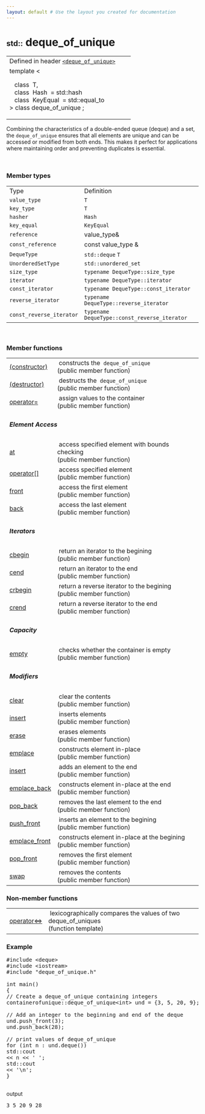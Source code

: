 ```yaml
---
layout: default # Use the layout you created for documentation
---
```


<div id="cpp-content-base">
    <div id="content">
        <div id="bodyContent">
            <h1 id="firstHeading" class="firstHeading">
                <span style="font-size:0.7em; line-height=130%">std::</span>
                deque_of_unique
            </h1>
            <table class="t-dcl-begin">
                    <tbody>
                        <tr class="t-dsc-header">
                            <td>
                                <div>
                                    Defined in header
                                    <code><a href="./deque_of_unique/push_back">&lt;deque_of_unique&gt;</a></code>
                                </div>
                            </td>
                            <td></td>
                            <td></td>
                        </tr>
                        <tr class="t-dcl">
                            <td>
                                <div>
                                    <span class="mw-geshi cpp source-cpp">
                                        <span class="kw1">template</span>
                                        <span class="sy1"><</span>
                                        <br>
                                        <p>
                                            &nbsp;&nbsp;
                                            <span class="kw1"> class</span>
                                            &nbsp;T,
                                            <br>
                                            &nbsp;&nbsp;
                                            <span class="kw1"> class</span>
                                            &nbsp;Hash&nbsp;
                                            <span class="sy1">=</span>
                                            <span class="kw704">
                                                std::hash
                                            </span>
                                            <br>
                                            &nbsp;&nbsp;
                                            <span class="kw1"> class</span>
                                            &nbsp;KeyEqual&nbsp;
                                            <span class="sy1">=</span>
                                            <span class="kw704">
                                                std::equal_to
                                            </span>
                                            <br>
                                            <span class="sy1">></span>
                                            <span class="kw1"> class</span>
                                            deque_of_unique
                                            <span class="sy4">;</span>
                                        </p>
                                    </span>
                                </div>
                            </td>
                            <td></td>
                        </tr>
                    </tbody>
            </table>
            <p>Combining the characteristics of a double-ended queue (deque) and a set, the <code>deque_of_unique</code> ensures that all elements are unique and can be accessed or modified from both ends. This makes it perfect for applications where maintaining order and preventing duplicates is essential.</p>
            <p><br></p>
            <h3>
                <span class="mw-headline"> Member types</span>
            </h3>
            <table class="t-dsc-begin">
                <tbody>
                    <tr class="t-dsc-hitem">
                        <td> Type </td>
                        <td> Definition </td>
                    </tr>
                    <tr class="t-dsc">
                        <td>
                            <code>value_type</code>
                        </td>
                        <td>
                            <code>T</code>
                        </td>
                    </tr>
                    <tr class="t-dsc">
                        <td>
                            <code>key_type</code>
                        </td>
                        <td>
                            <code>T</code>
                        </td>
                    </tr>
                    <tr class="t-dsc">
                        <td>
                            <code>hasher</code>
                        </td>
                        <td>
                            <code>Hash</code>
                        </td>
                    </tr>
                    <tr class="t-dsc">
                        <td>
                            <code>key_equal</code>
                        </td>
                        <td>
                            <code>KeyEqual</code>
                        </td>
                    </tr>
                    <tr class="t-dsc">
                        <td>
                            <code>reference</code>
                        </td>
                        <td>
                            <span class="mw-geshi cpp source-cpp">value_type<span class="sy3">&amp;</span></span>
                        </td>
                    </tr>
                    <tr class="t-dsc">
                        <td>
                            <code>const_reference</code>
                        </td>
                        <td>
                            <span class="mw-geshi cpp source-cpp">
                            <span class="kw4">const</span>
                            value_type
                            <span class="sy3">&amp;</span></span>
                        </td>
                    </tr>
                    <tr class="t-dsc">
                        <td>
                            <code>DequeType</code>
                        </td>
                        <td>
                            <code>std::deque</code>
                            <code>T</code>
                        </td>
                    </tr>
                    <tr class="t-dsc">
                        <td>
                            <code>UnorderedSetType</code>
                        </td>
                        <td>
                            <code>std::unordered_set<T, Hash, KeyEqual></code>
                        </td>
                    </tr>
                    <tr class="t-dsc">
                        <td>
                            <code>size_type</code>
                        </td>
                        <td>
                            <code>typename DequeType::size_type</code>
                        </td>
                    </tr>
                    <tr class="t-dsc">
                        <td>
                            <code>iterator</code>
                        </td>
                        <td>
                            <code>typename DequeType::iterator</code>
                        </td>
                    </tr>
                    <tr class="t-dsc">
                        <td>
                            <code>const_iterator</code>
                        </td>
                        <td>
                            <code>typename DequeType::const_iterator</code>
                        </td>
                    </tr>
                    <tr class="t-dsc">
                        <td>
                            <code>reverse_iterator</code>
                        </td>
                        <td>
                            <code>typename DequeType::reverse_iterator</code>
                        </td>
                    </tr>
                    <tr class="t-dsc">
                        <td>
                            <code>const_reverse_iterator</code>
                        </td>
                        <td>
                            <code>typename DequeType::const_reverse_iterator</code>
                        </td>
                    </tr>
                </tbody>
            </table>
            <p><br></p>
            <h3>
                <span class="mw-headline">
                    Member functions
                </span>
            </h3>
            <table class="t-des-begin">
                <tbody>
                    <tr class="t-dsc">
                        <td>
                            <div class="t-dsc-member-nobold-div">
                                <a href="./deque_of_unique/constructor">
                                    <span>(constructor)</span>
                                </a>
                            </div>
                        </td>
                        <td>
                            &nbsp;constructs the&nbsp;
                            <code>deque_of_unique</code>
                            <br>
                            <span class="t-mark">(public member function)</span>
                        </td>
                    </tr>
                    <tr class="t-dsc">
                        <td>
                            <div class="t-dsc-member-nobold-div">
                                <a href="./deque_of_unique/destructor">
                                    <span>(destructor)</span>
                                </a>
                            </div>
                        </td>
                        <td>
                            &nbsp;destructs the&nbsp;
                            <code>deque_of_unique</code>
                            <br>
                            <span class="t-mark">(public member function)</span>
                        </td>
                    </tr>
                    <tr class="t-dsc">
                        <td>
                            <div class="t-dsc-member-div">
                                <a href="./deque_of_unique/operator=">
                                    <span>operator=</span>
                                </a>
                            </div>
                        </td>
                        <td>
                            &nbsp;assign values to the container&nbsp;
                            <br>
                            <span class="t-mark">(public member function)</span>
                        </td>
                    </tr>
                    <tr>
                        <td colspan="2">
                            <h5>
                                <span class="mw-headline">Element Access</span>
                            </h5>
                        </td>
                    </tr>
                    <tr class="t-dsc">
                        <td>
                            <div class="t-dsc-member-div">
                                <a href="./deque_of_unique/at">
                                    <span>at</span>
                                </a>
                            </div>
                        </td>
                        <td>
                            &nbsp;access specified element with bounds checking&nbsp;
                            <br>
                            <span class="t-mark">(public member function)</span>
                        </td>
                    </tr>
                    <tr class="t-dsc">
                        <td>
                            <div class="t-dsc-member-div">
                                <a href="./deque_of_unique/operator_at">
                                    <span>operator[]</span>
                                </a>
                            </div>
                        </td>
                        <td>
                            &nbsp;access specified element&nbsp;
                            <br>
                            <span class="t-mark">(public member function)</span>
                        </td>
                    </tr>
                    <tr class="t-dsc">
                        <td>
                            <div class="t-dsc-member-div">
                                <a href="./deque_of_unique/front">
                                    <span>front</span>
                                </a>
                            </div>
                        </td>
                        <td>
                            &nbsp;access the first element&nbsp;
                            <br>
                            <span class="t-mark">(public member function)</span>
                        </td>
                    </tr>
                    <tr class="t-dsc">
                        <td>
                            <div class="t-dsc-member-div">
                                <a href="./deque_of_unique/back">
                                    <span>back</span>
                                </a>
                            </div>
                        </td>
                        <td>
                            &nbsp;access the last element&nbsp;
                            <br>
                            <span class="t-mark">(public member function)</span>
                        </td>
                    </tr>
                    <tr>
                        <td colspan="2">
                            <h5>
                                <span class="mw-headline">Iterators</span>
                            </h5>
                        </td>
                    </tr>
                    <tr class="t-dsc">
                        <td>
                            <div class="t-dsc-member-div">
                                <a href="./deque_of_unique/cbegin">
                                    <span>cbegin</span>
                                </a>
                            </div>
                        </td>
                        <td>
                            &nbsp;return an iterator to the begining&nbsp;
                            <br>
                            <span class="t-mark">(public member function)</span>
                        </td>
                    </tr>
                    <tr class="t-dsc">
                        <td>
                            <div class="t-dsc-member-div">
                                <a href="./deque_of_unique/cend">
                                    <span>cend</span>
                                </a>
                            </div>
                        </td>
                        <td>
                            &nbsp;return an iterator to the end&nbsp;
                            <br>
                            <span class="t-mark">(public member function)</span>
                        </td>
                    </tr>
                    <tr class="t-dsc">
                        <td>
                            <div class="t-dsc-member-div">
                                <a href="./deque_of_unique/crbegin">
                                    <span>crbegin</span>
                                </a>
                            </div>
                        </td>
                        <td>
                            &nbsp;return a reverse iterator to the begining&nbsp;
                            <br>
                            <span class="t-mark">(public member function)</span>
                        </td>
                    </tr>
                    <tr class="t-dsc">
                        <td>
                            <div class="t-dsc-member-div">
                                <a href="./deque_of_unique/rcend">
                                    <span>crend</span>
                                </a>
                            </div>
                        </td>
                        <td>
                            &nbsp;return a reverse iterator to the end&nbsp;
                            <br>
                            <span class="t-mark">(public member function)</span>
                        </td>
                    </tr>
                    <tr>
                        <td colspan="2">
                            <h5>
                                <span class="mw-headline">Capacity</span>
                            </h5>
                        </td>
                    </tr>
                    <tr class="t-dsc">
                        <td>
                            <div class="t-dsc-member-div">
                                <a href="./deque_of_unique/emtpy">
                                    <span>empty</span>
                                </a>
                            </div>
                        </td>
                        <td>
                            &nbsp;checks whether the container is empty&nbsp;
                            <br>
                            <span class="t-mark">(public member function)</span>
                        </td>
                    </tr>
                    <tr>
                        <td colspan="2">
                            <h5>
                                <span class="mw-headline">Modifiers</span>
                            </h5>
                        </td>
                    </tr>
                    <tr class="t-dsc">
                        <td>
                            <div class="t-dsc-member-div">
                                <a href="./deque_of_unique/clear">
                                    <span>clear</span>
                                </a>
                            </div>
                        </td>
                        <td>
                            &nbsp;clear the contents&nbsp;
                            <br>
                            <span class="t-mark">(public member function)</span>
                        </td>
                    </tr>
                    <tr class="t-dsc">
                        <td>
                            <div class="t-dsc-member-div">
                                <a href="./deque_of_unique/insert">
                                    <span>insert</span>
                                </a>
                            </div>
                        </td>
                        <td>
                            &nbsp;inserts elements&nbsp;
                            <br>
                            <span class="t-mark">(public member function)</span>
                        </td>
                    </tr>
                    <tr class="t-dsc">
                        <td>
                            <div class="t-dsc-member-div">
                                <a href="./deque_of_unique/erase">
                                    <span>erase</span>
                                </a>
                            </div>
                        </td>
                        <td>
                            &nbsp;erases elements&nbsp;
                            <br>
                            <span class="t-mark">(public member function)</span>
                        </td>
                    </tr>
                    <tr class="t-dsc">
                        <td>
                            <div class="t-dsc-member-div">
                                <a href="./deque_of_unique/emplace">
                                    <span>emplace</span>
                                </a>
                            </div>
                        </td>
                        <td>
                            &nbsp;constructs element in-place&nbsp;
                            <br>
                            <span class="t-mark">(public member function)</span>
                        </td>
                    </tr>
                    <tr class="t-dsc">
                        <td>
                            <div class="t-dsc-member-div">
                                <a href="./deque_of_unique/push_back">
                                    <span>insert</span>
                                </a>
                            </div>
                        </td>
                        <td>
                            &nbsp;adds an element to the end&nbsp;
                            <br>
                            <span class="t-mark">(public member function)</span>
                        </td>
                    </tr>
                    <tr class="t-dsc">
                        <td>
                            <div class="t-dsc-member-div">
                                <a href="./deque_of_unique/emplace_back">
                                    <span>emplace_back</span>
                                </a>
                            </div>
                        </td>
                        <td>
                            &nbsp;constructs element in-place at the end&nbsp;
                            <br>
                            <span class="t-mark">(public member function)</span>
                        </td>
                    </tr>
                    <tr class="t-dsc">
                        <td>
                            <div class="t-dsc-member-div">
                                <a href="./deque_of_unique/pop_back">
                                    <span>pop_back</span>
                                </a>
                            </div>
                        </td>
                        <td>
                            &nbsp;removes the last element to the end&nbsp;
                            <br>
                            <span class="t-mark">(public member function)</span>
                        </td>
                    </tr>
                    <tr class="t-dsc">
                        <td>
                            <div class="t-dsc-member-div">
                                <a href="./deque_of_unique/push_front">
                                    <span>push_front</span>
                                </a>
                            </div>
                        </td>
                        <td>
                            &nbsp;inserts an element to the begining&nbsp;
                            <br>
                            <span class="t-mark">(public member function)</span>
                        </td>
                    </tr>
                    <tr class="t-dsc">
                        <td>
                            <div class="t-dsc-member-div">
                                <a href="./deque_of_unique/emplace_front">
                                    <span>emplace_front</span>
                                </a>
                            </div>
                        </td>
                        <td>
                            &nbsp;constructs element in-place at the begining&nbsp;
                            <br>
                            <span class="t-mark">(public member function)</span>
                        </td>
                    </tr>
                    <tr class="t-dsc">
                        <td>
                            <div class="t-dsc-member-div">
                                <a href="./deque_of_unique/pop_front">
                                    <span>pop_front</span>
                                </a>
                            </div>
                        </td>
                        <td>
                            &nbsp;removes the first element&nbsp;
                            <br>
                            <span class="t-mark">(public member function)</span>
                        </td>
                    </tr>
                    <tr class="t-dsc">
                        <td>
                            <div class="t-dsc-member-div">
                                <a href="./deque_of_unique/pop_front">
                                    <span>swap</span>
                                </a>
                            </div>
                        </td>
                        <td>
                            &nbsp;removes the contents&nbsp;
                            <br>
                            <span class="t-mark">(public member function)</span>
                        </td>
                    </tr>
                </tbody>
            </table>
            <h3>
                <span class="mw-headline">
                    Non-member functions
                </span>
            </h3>
            <table class="t-dsc-begin">
                <tbody>
                    <tr class="t-dsc">
                        <td>
                            <div class="t-dsc-member-div">
                                <a href="./deque_of_unique/pop_front">
                                    <span>operator<=></span>
                                </a>
                            </div>
                        </td>
                        <td>
                            &nbsp;lexicographically compares the values of two deque_of_uniques&nbsp;
                            <br>
                            <span class="t-mark">(function template)</span>
                        </td>
                    </tr>
                </tbody>
            </table>
            <h3><span class="mw-headline" id="Example">Example</span></h3>
            <div class="t-example">
                <div dir="ltr" class="mw-geshi t-example-code" style="text-align: left;">
                    <div class="cpp source-cpp">
            <pre class="de1" style="border:none">
<span class="co2">#include &lt;deque&gt;</span>
<span class="co2">#include &lt;iostream&gt;</span>
<span class="co2">#include "deque_of_unique.h"</span>
&nbsp;
<span class="kw4">int</span> main<span class="br0">(</span><span class="br0">)</span>
<span class="br0">{</span>
<span class="co1">// Create a deque_of_unique containing integers</span>
containerofunique<span class="sy4">::</span><span class="me2">deque_of_unique</span><span class="sy1">&lt;</span><span class="kw4">int</span><span class="sy1">&gt;</span> und <span class="sy1">=</span> <span class="br0">{</span><span class="nu0">3</span>, <span class="nu0">5</span>, <span class="nu0">20</span>, <span class="nu0">9</span><span class="br0">}</span><span class="sy4">;</span>
&nbsp;
<span class="co1">// Add an integer to the beginning and end of the deque</span>
und.<span class="me1">push_front</span><span class="br0">(</span><span class="nu0">3</span><span class="br0">)</span><span class="sy4">;</span>
und.<span class="me1">push_back</span><span class="br0">(</span><span class="nu0">28</span><span class="br0">)</span><span class="sy4">;</span>
&nbsp;
<span class="co1">// print values of deque_of_unique</span>
<span class="kw1">for</span> <span class="br0">(</span><span class="kw4">int</span> n <span class="sy4">:</span> und.<span class="me1">deque</span><span class="br0">(</span><span class="br0">)</span><span class="br0">)</span>
<span class="kw1773">std::<span class="me2">cout</span></span>
<span class="sy1">&lt;&lt;</span> n <span class="sy1">&lt;&lt;</span> <span class="st0">' '</span><span class="sy4">;</span>
<span class="kw1773">std::<span class="me2">cout</span></span>
<span class="sy1">&lt;&lt;</span> <span class="st0">'<span class="es1">\n</span>'</span><span class="sy4">;</span>
<span class="br0">}</span>
                        </pre>
                    </div>
                </div>
                <p>output</p>
                <div class="mw-geshi" style="text-align: left;">
                    <div class="text source-text"><pre class="de1">3 5 20 9 28</pre></div>
                </div>
            </div>
            <p><br></p>
        </div>
    </div>
<div>
